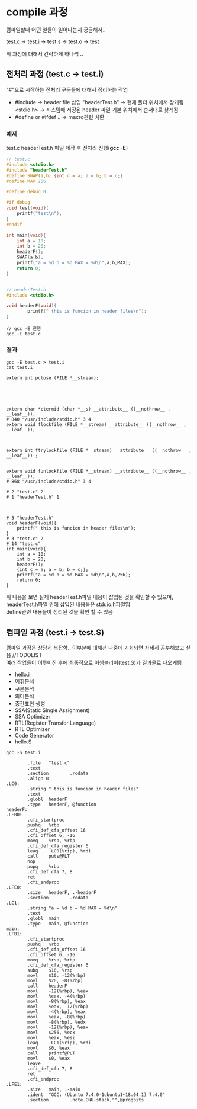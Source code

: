 # compile 과정 
컴파일할때 어떤 일들이 일어나는지 궁금해서..   

test.c -> test.i -> test.s -> test.o -> test   

위 과정에 대해서 간략하게 하나씩 ..


## 전처리 과정 (test.c -> test.i) 
"#"으로 시작하는 전처리 구문들에 대해서 정리하는 작업   
- #include  -> header file 삽입
  "headerTest.h" -> 현재 폴더 위치에서 찾게됨 
  <stdio.h> -> 시스템에 저장된 header 파일 기본 위치에서 순서대로 찾게됨 
- #define or #ifdef ..  -> macro관련 치환 
 
### 예제 
test.c headerTest.h 파일 제작 후 전처리 진행(**gcc -E**)

```C
// test.c 
#include <stdio.h>
#include "headerTest.h"
#define SWAP(a,b) {int c = a; a = b; b = c;}
#define MAX 256

#define debug 0

#if debug
void test{void}(
	printf("test\n");
}
#endif

int main(void){
	int a = 10;
	int b = 20;
	headerF();
	SWAP(a,b);
	printf("a = %d b = %d MAX = %d\n",a,b,MAX);
	return 0;
}


// headerTest.h
#include <stdio.h>

void headerF(void){
        printf(" this is funcion in header files\n");
}
```
```
// gcc -E 진행 
gcc -E test.c
```
### 결과 
```
gcc -E test.c > test.i 
cat test.i 

extern int pclose (FILE *__stream);





extern char *ctermid (char *__s) __attribute__ ((__nothrow__ , __leaf__));
# 840 "/usr/include/stdio.h" 3 4
extern void flockfile (FILE *__stream) __attribute__ ((__nothrow__ , __leaf__));



extern int ftrylockfile (FILE *__stream) __attribute__ ((__nothrow__ , __leaf__)) ;


extern void funlockfile (FILE *__stream) __attribute__ ((__nothrow__ , __leaf__));
# 868 "/usr/include/stdio.h" 3 4

# 2 "test.c" 2
# 1 "headerTest.h" 1



# 3 "headerTest.h"
void headerF(void){
	printf(" this is funcion in header files\n");
}
# 3 "test.c" 2
# 14 "test.c"
int main(void){
	int a = 10;
	int b = 20;
	headerF();
	{int c = a; a = b; b = c;};
	printf("a = %d b = %d MAX = %d\n",a,b,256);
	return 0;
}
```  
위 내용을 보면 실제 headerTest.h파일 내용이 삽입된 것을 확인할 수 있으며,   
headerTest.h파일 위에 삽입된 내용들은 stduio.h파일임  
define관련 내용들이 정리된 것을 확인 할 수 있음 

## 컴파일 과정 (test.i -> test.S)
컴파일 과정은 상당히 복잡함.. 이부분에 대해선 나중에 기회되면 자세히 공부해보고 싶음 //TODOLIST  
여러 작업들이 이루어진 후에 최종적으로 어셈블리어(test.S)가 결과물로 나오게됨   

- hello.i
- 어휘분석
- 구분분석
- 의미분석
- 중간표현 생성 
- SSA(Static Single Assignment)
- SSA Optimizer
- RTL(Register Transfer Language)
- RTL Optimizer
- Code Generator
- hello.S

```
gcc -S test.i 
```

```
        .file   "test.c"
        .text
        .section        .rodata
        .align 8
.LC0:
        .string " this is funcion in header files"
        .text
        .globl  headerF
        .type   headerF, @function
headerF:
.LFB0:
        .cfi_startproc
        pushq   %rbp
        .cfi_def_cfa_offset 16
        .cfi_offset 6, -16
        movq    %rsp, %rbp
        .cfi_def_cfa_register 6
        leaq    .LC0(%rip), %rdi
        call    puts@PLT
        nop
        popq    %rbp
        .cfi_def_cfa 7, 8
        ret
        .cfi_endproc
.LFE0:
        .size   headerF, .-headerF
        .section        .rodata
.LC1:
        .string "a = %d b = %d MAX = %d\n"
        .text
        .globl  main
        .type   main, @function
main:
.LFB1:
        .cfi_startproc
        pushq   %rbp
        .cfi_def_cfa_offset 16
        .cfi_offset 6, -16
        movq    %rsp, %rbp
        .cfi_def_cfa_register 6
        subq    $16, %rsp
        movl    $10, -12(%rbp)
        movl    $20, -8(%rbp)
        call    headerF
        movl    -12(%rbp), %eax
        movl    %eax, -4(%rbp)
        movl    -8(%rbp), %eax
        movl    %eax, -12(%rbp)
        movl    -4(%rbp), %eax
        movl    %eax, -8(%rbp)
        movl    -8(%rbp), %edx
        movl    -12(%rbp), %eax
        movl    $256, %ecx
        movl    %eax, %esi
        leaq    .LC1(%rip), %rdi
        movl    $0, %eax
        call    printf@PLT
        movl    $0, %eax
        leave
        .cfi_def_cfa 7, 8
        ret
        .cfi_endproc
.LFE1:
        .size   main, .-main
        .ident  "GCC: (Ubuntu 7.4.0-1ubuntu1~18.04.1) 7.4.0"
        .section        .note.GNU-stack,"",@progbits
```


